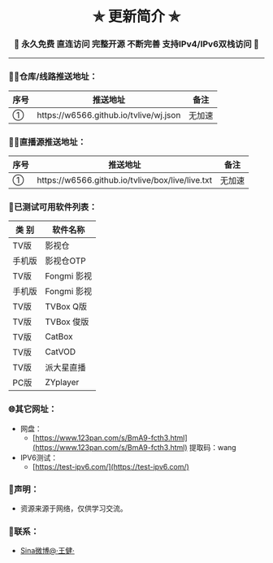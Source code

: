 
<h1 align="center"> ✯ 更新简介 ✯ </h1>
<h3 align="center">🔕 永久免费 直连访问 完整开源 不断完善 支持IPv4/IPv6双栈访问 🔕</h3>

<p align="center">
</p>

---

### 🤹‍♂️仓库/线路推送地址：
<table>
  <thead>
    <tr>
      <th>序号</th>
      <th>推送地址</th>
      <th>备注</th>
    </tr>
  </thead>
  <tbody>
    <tr>
      <td>①</td>
      <td>https://w6566.github.io/tvlive/wj.json</td>
      <td>无加速</td>
    </tr>
  </tbody>
</table>

### 🤹‍♂️直播源推送地址：
<table>
  <thead>
    <tr>
      <th>序号</th>
      <th>推送地址</th>
      <th>备注</th>
    </tr>
  </thead>
  <tbody>
    <tr>
      <td>①</td>
      <td>https://w6566.github.io/tvlive/box/live/live.txt</td>
      <td>无加速</td>
    </tr>
  </tbody>
</table>


### 🌇已测试可用软件列表：
<table>
  <thead>
    <tr>
      <th>类 别</th>
      <th>软件名称</th>
    </tr>
  </thead>
  <tbody>
    <tr>
      <td>TV版</td>
      <td>影视仓</td>
    </tr>
  <tr>
      <td>手机版</td>
      <td>影视仓OTP</td>
    </tr>
  <tr>
      <td>TV版</td>
      <td>Fongmi 影视</td>
    </tr>
  <tr>
      <td>手机版</td>
      <td>Fongmi 影视</td>
    </tr>
    <tr>
      <td>TV版</td>
      <td>TVBox Q版</td>
    </tr>
  <tr>
      <td>TV版</td>
      <td>TVBox 俊版</td>
    </tr>
  <tr>
      <td>TV版</td>
      <td>CatBox</td>
    </tr>
  <tr>
      <td>TV版</td>
      <td>CatVOD</td>
    </tr>
  <tr>
      <td>TV版</td>
      <td>派大星直播</td>
    </tr>
  <tr>
      <td>PC版</td>
      <td>ZYplayer</td>
    </tr>
  </tbody>
</table>

### 🌐其它网址：
- 网盘：
  - [https://www.123pan.com/s/BmA9-fcth3.html](https://www.123pan.com/s/BmA9-fcth3.html) 提取码：wang
- IPV6测试：
  - [https://test-ipv6.com/](https://test-ipv6.com/)



     
### 📖声明：
- 资源来源于网络，仅供学习交流。



### 📱联系：
- [Sina微博@·王健·](https://weibo.com/wj0321)
